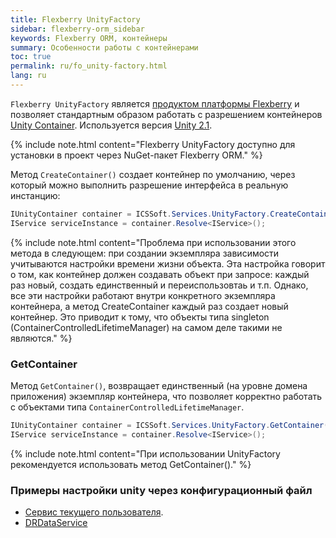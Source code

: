 ```yaml
---
title: Flexberry UnityFactory
sidebar: flexberry-orm_sidebar
keywords: Flexberry ORM, контейнеры
summary: Особенности работы с контейнерами
toc: true
permalink: ru/fo_unity-factory.html
lang: ru
---
```


`Flexberry UnityFactory` является [продуктом платформы Flexberry](fp_platform-structure.html) и позволяет стандартным образом работать с разрешением контейнеров [Unity Container](https://msdn.microsoft.com/en-us/library/ff647202.aspx). Используется версия [Unity 2.1](https://msdn.microsoft.com/en-us/library/hh237493.aspx).

{% include note.html content="Flexberry UnityFactory доступно для установки в проект через NuGet-пакет Flexberry ORM." %}

Метод `CreateContainer()` создает контейнер по умолчанию, через который можно выполнить разрешение интерфейса в реальную инстанцию:

```csharp
IUnityContainer container = ICSSoft.Services.UnityFactory.CreateContainer();
IService serviceInstance = container.Resolve<IService>();
```

{% include note.html content="Проблема при использовании этого метода в следующем: при создании экземпляра зависимости учитываются настройки времени жизни объекта. Эта настройка говорит о том, как контейнер должен создавать объект при запросе: каждый раз новый, создать единственный и переиспользовтаь и т.п. Однако, все эти настройки работают внутри конкретного экземпляра контейнера, а метод CreateContainer каждый раз создает новый контейнер. Это приводит к тому, что объекты типа singleton (ContainerControlledLifetimeManager) на самом деле такими не являются." %}

### GetContainer

Метод `GetContainer()`, возвращает единственный (на уровне домена приложения) экземпляр контейнера, что позволяет корректно работать с объектами типа `ContainerControlledLifetimeManager`.

``` csharp
IUnityContainer container = ICSSoft.Services.UnityFactory.GetContainer();
IService serviceInstance = container.Resolve<IService>();
```

{% include note.html content="При использовании UnityFactory рекомендуется использовать метод GetContainer()." %}


### Примеры настройки unity через конфигурационный файл

* [Сервис текущего пользователя](fo_current-user-service.html).
* [DRDataService](fo_dr-data-service.html)
